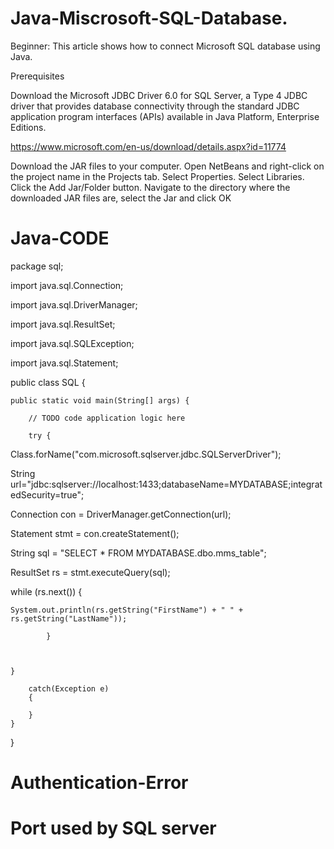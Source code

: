 # Java-Miscrosoft-SQL-Database.

Beginner: This article shows how to connect Microsoft SQL database using Java.

Prerequisites
        
Download the Microsoft JDBC Driver 6.0 for SQL Server, a Type 4 JDBC driver that provides database connectivity through the standard JDBC application program interfaces (APIs) available in Java Platform, Enterprise Editions.

https://www.microsoft.com/en-us/download/details.aspx?id=11774

Download the JAR files to your computer.
Open NetBeans and right-click on the project name in the Projects tab.
Select Properties.
Select Libraries.
Click the Add Jar/Folder button.
Navigate to the directory where the downloaded JAR files are, select the Jar and click OK

# Java-CODE
package sql;

import java.sql.Connection;

import java.sql.DriverManager;

import java.sql.ResultSet;

import java.sql.SQLException;

import java.sql.Statement;


public class SQL {

    public static void main(String[] args) {
    
        // TODO code application logic here
        
        try {
            
 Class.forName("com.microsoft.sqlserver.jdbc.SQLServerDriver");
 
 String url="jdbc:sqlserver://localhost:1433;databaseName=MYDATABASE;integratedSecurity=true";
 
 Connection con = DriverManager.getConnection(url); 
 
 Statement stmt = con.createStatement();
 
 String sql = "SELECT * FROM MYDATABASE.dbo.mms_table";
 
ResultSet rs = stmt.executeQuery(sql);

while (rs.next()) {

      
     
    System.out.println(rs.getString("FirstName") + " " + rs.getString("LastName"));
    
            }
                       
            

    }
        
        catch(Exception e)
        {
            
        }
    }
}

# Authentication-Error

# Port used by SQL server
